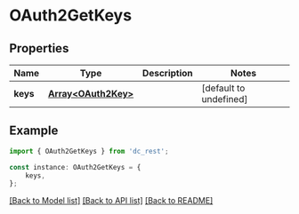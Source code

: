 # OAuth2GetKeys


## Properties

Name | Type | Description | Notes
------------ | ------------- | ------------- | -------------
**keys** | [**Array&lt;OAuth2Key&gt;**](OAuth2Key.md) |  | [default to undefined]

## Example

```typescript
import { OAuth2GetKeys } from 'dc_rest';

const instance: OAuth2GetKeys = {
    keys,
};
```

[[Back to Model list]](../README.md#documentation-for-models) [[Back to API list]](../README.md#documentation-for-api-endpoints) [[Back to README]](../README.md)
